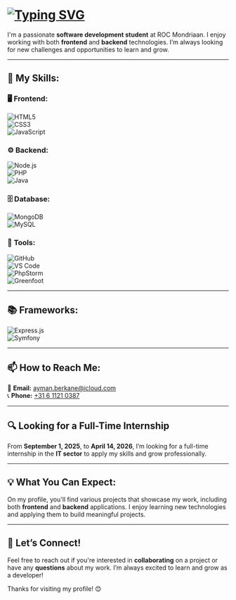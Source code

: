 # [![Typing SVG](https://readme-typing-svg.herokuapp.com?size=34&width=1100&height=100&color=FFFFFF&font=pacifico&lines=Hey!+I'm+Ayman+Berkane;Software+Developer+%7C+Problem+Solver;Always+learning+new+tech!&repeat=true&background=000000&vCenter=true&center=true)](https://git.io/typing-svg)

I'm a passionate **software development student** at ROC Mondriaan. I enjoy working with both **frontend** and **backend** technologies. I’m always looking for new challenges and opportunities to learn and grow.  

---

## 🚀 **My Skills:**

### 🖥 **Frontend:**  
![HTML5](https://img.shields.io/badge/HTML5-FFFFFF?style=for-the-badge&logo=html5&logoColor=000000)  
![CSS3](https://img.shields.io/badge/CSS3-FFFFFF?style=for-the-badge&logo=css3&logoColor=000000)  
![JavaScript](https://img.shields.io/badge/JavaScript-FFFFFF?style=for-the-badge&logo=javascript&logoColor=000000)  

### ⚙ **Backend:**  
![Node.js](https://img.shields.io/badge/Node.js-FFFFFF?style=for-the-badge&logo=node.js&logoColor=000000)  
![PHP](https://img.shields.io/badge/PHP-FFFFFF?style=for-the-badge&logo=php&logoColor=000000)  
![Java](https://img.shields.io/badge/Java-FFFFFF?style=for-the-badge&logo=java&logoColor=000000)  

### 🗄 **Database:**  
![MongoDB](https://img.shields.io/badge/MongoDB-FFFFFF?style=for-the-badge&logo=mongodb&logoColor=000000)  
![MySQL](https://img.shields.io/badge/MySQL-FFFFFF?style=for-the-badge&logo=mysql&logoColor=000000)  

### 🔧 **Tools:**  
![GitHub](https://img.shields.io/badge/GitHub-FFFFFF?style=for-the-badge&logo=github&logoColor=000000)  
![VS Code](https://img.shields.io/badge/VS%20Code-FFFFFF?style=for-the-badge&logo=visual-studio-code&logoColor=000000)  
![PhpStorm](https://img.shields.io/badge/PhpStorm-FFFFFF?style=for-the-badge&logo=phpstorm&logoColor=000000)  
![Greenfoot](https://img.shields.io/badge/Greenfoot-FFFFFF?style=for-the-badge&logo=java&logoColor=000000)  

---

## 📚 **Frameworks:**  
![Express.js](https://img.shields.io/badge/Express.js-000000?style=for-the-badge&logo=express&logoColor=white)  
![Symfony](https://img.shields.io/badge/Symfony-000000?style=for-the-badge&logo=symfony&logoColor=white)  

---

## 📫 **How to Reach Me:**  
📧 **Email:** [ayman.berkane@icloud.com](mailto:ayman.berkane@icloud.com)  
📞 **Phone:** [+31 6 1121 0387](tel:+31611210387)  

---

## 🔍 **Looking for a Full-Time Internship**  
From **September 1, 2025**, to **April 14, 2026**, I’m looking for a full-time internship in the **IT sector** to apply my skills and grow professionally.  

---

## 💡 **What You Can Expect:**  
On my profile, you'll find various projects that showcase my work, including both **frontend** and **backend** applications. I enjoy learning new technologies and applying them to build meaningful projects.  

---

## 💬 **Let’s Connect!**  
Feel free to reach out if you're interested in **collaborating** on a project or have any **questions** about my work. I’m always excited to learn and grow as a developer!  

Thanks for visiting my profile! 😊
